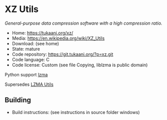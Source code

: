 # XZ Utils

_General-purpose data compression software with a high compression ratio._

- Home: https://tukaani.org/xz/
- Media: https://en.wikipedia.org/wiki/XZ_Utils
- Download: (see home)
- State: mature
- Code repository: https://git.tukaani.org/?p=xz.git
- Code language: C
- Code license: Custom (see file Copying, liblzma is public domain)

Python support [lzma](https://docs.python.org/3/library/lzma.html)

Supersedes [LZMA Utils](https://tukaani.org/lzma/)

## Building

- Build instructions: (see instructions in source folder windows)

